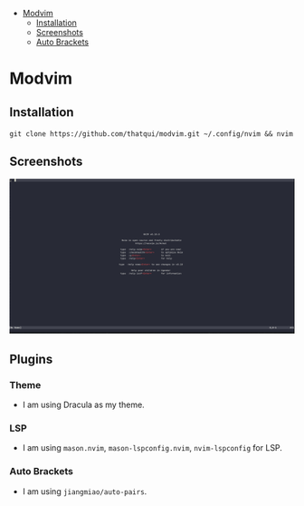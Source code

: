 - [Modvim](#modvim)
    - [Installation](#installation)
    - [Screenshots](#screenshots)
    - [Auto Brackets](#auto-brackets)

# Modvim

## Installation
```
git clone https://github.com/thatqui/modvim.git ~/.config/nvim && nvim
```

## Screenshots
![Screenshot](screenshots/screenshot.png)

## Plugins

### Theme
- I am using Dracula as my theme.

### LSP
- I am using `mason.nvim`, `mason-lspconfig.nvim`, `nvim-lspconfig` for LSP.

### Auto Brackets
- I am using `jiangmiao/auto-pairs`.
